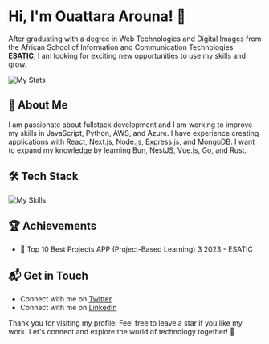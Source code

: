 # Hi, I'm Ouattara Arouna! 👋

After graduating with a degree in Web Technologies and Digital Images from the African School of Information and Communication Technologies **[ESATIC](https://www.esatic.ci)**,
I am looking for exciting new opportunities to use my skills and grow.

![My Stats](https://github-readme-stats.vercel.app/api?username=Ano2225&theme=vue-dark&show_icons=true&hide_border=true&count_private=true)

## 🚀 About Me

I am passionate about fullstack development and I am working to improve my skills in JavaScript, Python, AWS, and Azure. I have experience creating applications with React, Next.js, Node.js, Express.js, and MongoDB. I want to expand my knowledge by learning Bun, NestJS, Vue.js, Go, and Rust.

## 🛠️ Tech Stack

![My Skills](https://skillicons.dev/icons?i=js,ts,html,css,nodejs,nextjs,express,react,python,sass,tailwindcss,mongodb,postgresql,redis,aws,azure,git,github,docker,vitest,postman,vscode,figma,ai,ps)

## 🏆 Achievements

- 🌟 Top 10 Best Projects APP (Project-Based Learning) 3 2023 - ESATIC

## 📬 Get in Touch

- Connect with me on [Twitter](https://twitter.com/ouatt0767)
- Connect with me on [LinkedIn](https://www.linkedin.com/in/arouna-ouattara/)

Thank you for visiting my profile! Feel free to leave a star if you like my work. Let's connect and explore the world of technology together! 🚀
